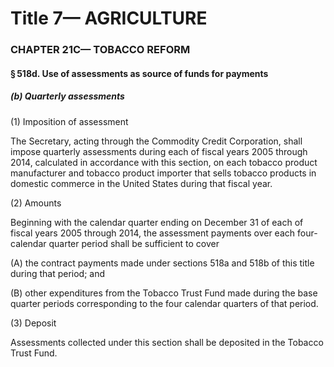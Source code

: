 
# Title 7— AGRICULTURE
### CHAPTER 21C— TOBACCO REFORM
#### § 518d. Use of assessments as source of funds for payments
##### (b) Quarterly assessments

(1) Imposition of assessment

The Secretary, acting through the Commodity Credit Corporation, shall impose quarterly assessments during each of fiscal years 2005 through 2014, calculated in accordance with this section, on each tobacco product manufacturer and tobacco product importer that sells tobacco products in domestic commerce in the United States during that fiscal year.

(2) Amounts

Beginning with the calendar quarter ending on December 31 of each of fiscal years 2005 through 2014, the assessment payments over each four-calendar quarter period shall be sufficient to cover

(A) the contract payments made under sections 518a and 518b of this title during that period; and

(B) other expenditures from the Tobacco Trust Fund made during the base quarter periods corresponding to the four calendar quarters of that period.

(3) Deposit

Assessments collected under this section shall be deposited in the Tobacco Trust Fund.
